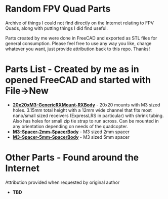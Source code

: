 # Random FPV Quad Parts

Archive of things I could not find directly on the Internet relating to FPV Quads, along with putting things I did find useful.

Parts created by me were done in FreeCAD and exported as STL files for general consumption. Please feel free to use any way you like, charge whatever you want, just provide attribution back to this repo. Thanks!

# Parts List - Created by me as in opened FreeCAD and started with File->New
- **[20x20xM3-GenericRXMount-RXBody](20x20xM3-GenericRXMount-RXBody.stl)** - 20x20 mounts with M3 sized holes. 3.15mm total height with a 12mm wide channel that fits most nano/small sized receivers (ExpressLRS in particular) with shrink tubing. Also has holes for small zip tie strap to run across. Can be mounted in any orientation depending on needs of the quadcopter.
- **[M3-Spacer-2mm-SpacerBody](M3-Spacer-2mm-SpacerBody.stl)** - M3 sized 2mm spacer
- **[M3-Spacer-5mm-SpacerBody](M3-Spacer-5mm-SpacerBody.stl)** - M3 sized 5mm spacer

# Other Parts - Found around the Internet
Attribution provided when requested by original author
- **TBD**
